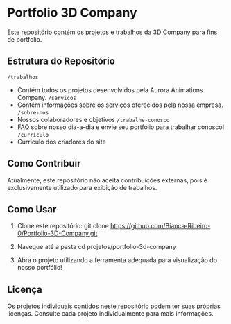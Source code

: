 # Portfolio 3D Company

Este repositório contém os projetos e trabalhos da 3D Company para fins de portfolio.

## Estrutura do Repositório

`/trabalhos`
  - Contém todos os projetos desenvolvidos pela Aurora Animations Company.
 `/serviços`
  - Contém informações sobre os serviços oferecidos pela nossa empresa.
 `/sobre-nos`
 - Nossos colaboradores e objetivos
 `/trabalhe-conosco`
 - FAQ sobre nosso dia-a-dia e envie seu portfólio para trabalhar conosco!
 `/curriculo`
 - Curriculo dos criadores do site
 

## Como Contribuir

Atualmente, este repositório não aceita contribuições externas, pois é exclusivamente utilizado para exibição de trabalhos.

## Como Usar

1. Clone este repositório:
git clone https://github.com/Bianca-Ribeiro-0/Portfolio-3D-Company.git

2. Navegue até a pasta
cd projetos/portfolio-3d-company

3. Abra o projeto utilizando a ferramenta adequada para visualização do nosso portfólio!


## Licença

Os projetos individuais contidos neste repositório podem ter suas próprias licenças. Consulte cada projeto individualmente para mais informações.

